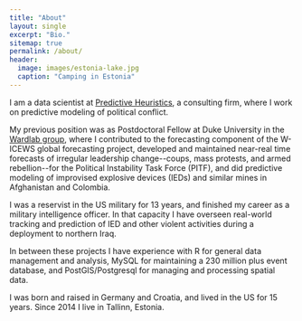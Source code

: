 ```yaml
---
title: "About"
layout: single
excerpt: "Bio."
sitemap: true
permalink: /about/
header:
  image: images/estonia-lake.jpg
  caption: "Camping in Estonia"
---
```


I am a data scientist at [Predictive Heuristics](https://www.predictiveheuristics.com), a consulting firm, where I work on predictive modeling of political conflict. 

My previous position was as Postdoctoral Fellow at Duke University in the [Wardlab group](http://www.mdwardlab.com), where I contributed to the forecasting component of the W-ICEWS global forecasting project, developed and maintained near-real time forecasts of irregular leadership change--coups, mass protests, and armed rebellion--for the Political Instability Task Force (PITF), and did predictive modeling of improvised explosive devices (IEDs) and similar mines in Afghanistan and Colombia. 

I was a reservist in the US military for 13 years, and finished my career as a military intelligence officer. In that capacity I have overseen real-world tracking and prediction of IED and other violent activities during a deployment to northern Iraq. 

In between these projects I have experience with R for general data management and analysis, MySQL for maintaining a 230 million plus event database, and PostGIS/Postgresql for managing and processing spatial data. 

I was born and raised in Germany and Croatia, and lived in the US for 15 years. Since 2014 I live in Tallinn, Estonia. 
